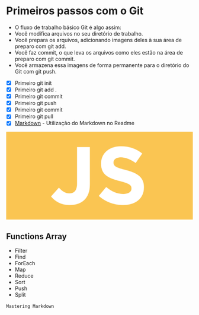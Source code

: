 # Primeiros passos com o Git
- O fluxo de trabalho básico Git é algo assim:
 - Você modifica arquivos no seu diretório de trabalho.
 - Você prepara os arquivos, adicionando imagens deles à sua área de preparo com git add.
 - Você faz commit, o que leva os arquivos como eles estão na área de preparo com git commit.
 - Você armazena essa imagens de forma permanente para o diretório do Git com git push.

- [x] Primeiro git init
- [x] Primeiro git add .
- [x] Primeiro git commit
- [x] Primeiro git push
- [x] Primeiro git commit
- [x] Primeiro git pull
- [x] [Markdown](https://guides.github.com/features/mastering-markdown/) - Utilização do Markdown no Readme

![Image of Yaktocat](https://github.com/peedrinhoph/array_high/blob/master/icon.javascript.png)

## Functions Array

* Filter
* Find
* ForEach
* Map
* Reduce
* Sort
* Push
* Split

```
Mastering Markdown
```
